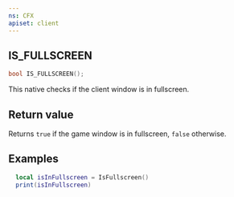 ```yaml
---
ns: CFX
apiset: client
---
```

## IS_FULLSCREEN

```c
bool IS_FULLSCREEN();
```
This native checks if the client window is in fullscreen.

## Return value

Returns `true` if the game window is in fullscreen, `false` otherwise.

## Examples

```lua
  local isInFullscreen = IsFullscreen()
  print(isInFullscreen)
```
